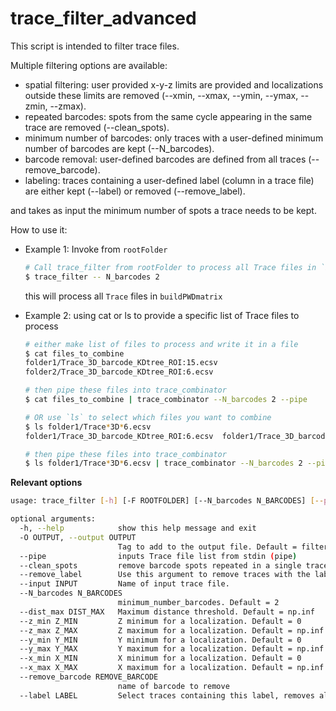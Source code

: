 # trace_filter_advanced

This script is intended to filter trace files. 

Multiple filtering options are available:

- spatial filtering: user provided x-y-z limits are provided and localizations outside these limits are removed (--xmin, --xmax, --ymin, --ymax, --zmin, --zmax).
- repeated barcodes: spots from the same cycle appearing in the same trace are removed (--clean_spots).
- minimum number of barcodes: only traces with a user-defined minimum number of barcodes are kept (--N_barcodes).
- barcode removal: user-defined barcodes are defined from all traces (--remove_barcode).
- labeling: traces containing a user-defined label (column in a trace file) are either kept (--label) or removed (--remove_label).

 and takes as input the minimum number of spots a trace needs to be kept.

How to use it:

- Example 1: Invoke from `rootFolder`

  ```sh
  # Call trace_filter from rootFolder to process all Trace files in `buildPWDmatrix`
  $ trace_filter -- N_barcodes 2
  ```

  this will process all  `Trace` files in `buildPWDmatrix`

  

- Example 2: using cat or ls to provide a specific list of Trace files to process

  ```sh
  # either make list of files to process and write it in a file
  $ cat files_to_combine 
  folder1/Trace_3D_barcode_KDtree_ROI:15.ecsv
  folder2/Trace_3D_barcode_KDtree_ROI:6.ecsv
  
  # then pipe these files into trace_combinator
  $ cat files_to_combine | trace_combinator --N_barcodes 2 --pipe
  
  # OR use `ls` to select which files you want to combine
  $ ls folder1/Trace*3D*6.ecsv
  folder1/Trace_3D_barcode_KDtree_ROI:6.ecsv  folder1/Trace_3D_barcode_mask:DAPI_ROI:6.ecsv  folder1/Trace_3D_barcode_mask:mask0_ROI:6.ecsv
  
  # then pipe these files into trace_combinator
  $ ls folder1/Trace*3D*6.ecsv | trace_combinator --N_barcodes 2 --pipe
  ```



**Relevant options**

```sh
usage: trace_filter [-h] [-F ROOTFOLDER] [--N_barcodes N_BARCODES] [--pipe]

optional arguments:
  -h, --help            show this help message and exit
  -O OUTPUT, --output OUTPUT
                        Tag to add to the output file. Default = filtered
  --pipe                inputs Trace file list from stdin (pipe)
  --clean_spots         remove barcode spots repeated in a single trace
  --remove_label        Use this argument to remove traces with the label provided
  --input INPUT         Name of input trace file.
  --N_barcodes N_BARCODES
                        minimum_number_barcodes. Default = 2
  --dist_max DIST_MAX   Maximum distance threshold. Default = np.inf
  --z_min Z_MIN         Z minimum for a localization. Default = 0
  --z_max Z_MAX         Z maximum for a localization. Default = np.inf
  --y_min Y_MIN         Y minimum for a localization. Default = 0
  --y_max Y_MAX         Y maximum for a localization. Default = np.inf
  --x_min X_MIN         X minimum for a localization. Default = 0
  --x_max X_MAX         X maximum for a localization. Default = np.inf
  --remove_barcode REMOVE_BARCODE
                        name of barcode to remove
  --label LABEL         Select traces containing this label, removes all other traces.

```

